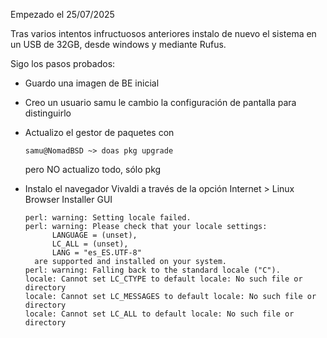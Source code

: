 Empezado el 25/07/2025

Tras varios intentos infructuosos anteriores instalo de nuevo el sistema en un USB de 32GB, desde windows y mediante Rufus.

Sigo los pasos probados:
* Guardo una imagen de BE inicial
* Creo un usuario samu le cambio la configuración de pantalla para distinguirlo
* Actualizo el gestor de paquetes con
  ```
  samu@NomadBSD ~> doas pkg upgrade
  ```
  pero NO actualizo todo, sólo pkg

* Instalo el navegador Vivaldi a través de la opción Internet > Linux Browser Installer GUI  
  ```
  perl: warning: Setting locale failed.
  perl: warning: Please check that your locale settings:
	    LANGUAGE = (unset),
	    LC_ALL = (unset),
	    LANG = "es_ES.UTF-8"
    are supported and installed on your system.
  perl: warning: Falling back to the standard locale ("C").
  locale: Cannot set LC_CTYPE to default locale: No such file or directory
  locale: Cannot set LC_MESSAGES to default locale: No such file or directory
  locale: Cannot set LC_ALL to default locale: No such file or directory
  ```
